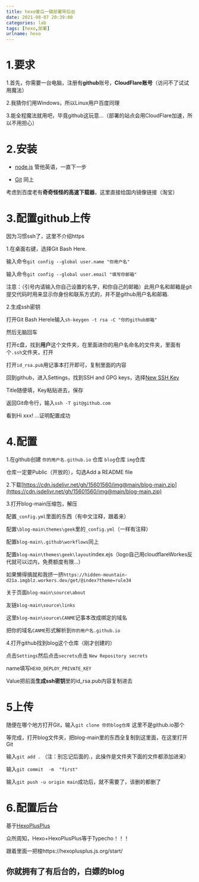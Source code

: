 ```yaml
---
title: hexo傻瓜一键部署带后台
date: 2021-08-07 20:39:00
categories: lab
tags: [hexo,部署]
urlname: hexo
---
```

# 1.要求

1.首先，你需要一台电脑，注册有**github**账号，**CloudFlare账号**（访问不了试试用魔法）

2.我猜你们用Windows，所以Linux用户百度同理

3.能全程魔法就用吧，毕竟github这玩意...（部署的站点会用CloudFlare加速，所以不用担心）

# 2.安装



- [node.js](https://cdn.npm.taobao.org/dist/node/v16.6.1/node-v16.6.1-x64.msi "淘宝镜像下载") 管他英语，一直下一步



- [Git](https://cdn.npm.taobao.org/dist/git-for-windows/v2.33.0-rc0.windows.1/Git-2.33.0-rc0-64-bit.exe "淘宝镜像下载") 同上



考虑到百度老有**奇奇怪怪的高速下载器**，这里直接给国内镜像链接（淘宝）

# 3.配置github上传


因为习惯ssh了，这里不介绍https

1.在桌面右键，选择Git Bash Here.

输入命令`git config --global user.name "你用户名"`

输入命令`git config --global user.email "填写你邮箱"`

注意：（引号内请输入你自己设置的名字，和你自己的邮箱）此用户名和邮箱是git提交代码时用来显示你身份和联系方式的，并不是github用户名和邮箱.

2.生成ssh密钥

打开Git Bash Herele输入`sh-keygen -t rsa -C "你的github邮箱"`

然后无脑回车


打开c盘，找到**用户**这个文件夹，在里面进你的用户名命名的文件夹，里面有个`.ssh`文件夹，打开

打开`id_rsa.pub`用记事本打开即可，复制里面的内容

回到github，进入Settings，找到SSH and GPG keys，选择[New SSH Key](https://github.com/settings/keys "怕你找不到")

Title随便填，Key粘贴进去，保存

返回Git命令行，输入`ssh -T git@github.com`

看到Hi xxx! ...证明配置成功

#  4.配置

1.在github创建 `你的用户名.github.io` 仓库 `blog`仓库 `img`仓库

仓库一定要Public（开放的），勾选Add a README file

2.下载[https://cdn.jsdelivr.net/gh/15601560/img@main/blog-main.zip](https://cdn.jsdelivr.net/gh/15601560/img@main/blog-main.zip)


3.打开blog-main压缩包，解压

配置`_config.yml`里面的东西（有中文注释，跟着来）

配置`\blog-main\themes\geek`里的`_config.yml`（一样有注释）

配置`blog-main\.github\workflows`同上

配置`blog-main\themes\geek\layout`index.ejs（logo自己用cloudflareWorkes反代就可以过内，免费额度有限...）

如果懒得搞就和我挤一挤`https://hidden-mountain-d21a.imgblz.workers.dev/get/@index?theme=rule34`

关于页面`blog-main\source\about`

友链`blog-main\source\links`

这里`blog-main\source\CANME`记事本改成绑定的域名

把你的域名`CANME`形式解析到`你的用户名.github.io`

4.打开github找到blog这个仓库（刚才创建的）

点击`Settings`然后点击`secrets`点击 `New Repository secrets`

name填写`HEXO_DEPLOY_PRIVATE_KEY`

Value把前面**生成ssh密钥**里的id_rsa.pub内容复制进去

# 5上传

随便在哪个地方打开Git，输入`git clone 你的blog仓库` 这里不是github.io那个

等完成，打开blog文件夹，把blog-main里的东西全复制到这里面，在这里打开Git

输入`git add .`  （注：别忘记后面的.，此操作是文件夹下面的文件都添加进来）

输入`git commit  -m  "first"`

输入`git push -u origin main`成功后，就不需要了，该删的都删了

# 6.配置后台

基于[HexoPlusPlus](https://hexoplusplus.js.org)

众所周知，Hexo+HexoPlusPlus等于Typecho！！！

跟着里面一把梭https://hexoplusplus.js.org/start/

## 你就拥有了有后台的，白嫖的blog